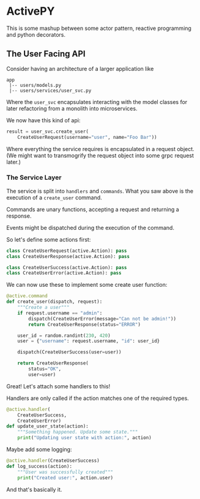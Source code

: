 
# ActivePY

This is some mashup between some actor pattern, reactive programming
and python decorators.


## The User Facing API

Consider having an architecture of a larger application like

    app
     |-- users/models.py
     |-- users/services/user_svc.py

Where the `user_svc` encapsulates interacting with the
model classes for later refactoring from a monolith into
microservices. 

We now have this kind of api:

```python
result = user_svc.create_user(
    CreateUserRequest(username="user", name="Foo Bar"))
```

Where everything the service requires is encapsulated in a
request object. (We might want to transmogrify the request object
into some grpc request later.)


### The Service Layer

The service is split into `handlers` and `commands`.
What you saw above is the execution of a `create_user` command.

Commands are unary functions, accepting a request and returning
a response.

Events might be dispatched during the execution of the command.

So let's define some actions first:

```python
class CreateUserRequest(active.Action): pass
class CreateUserResponse(active.Action): pass

class CreateUserSuccess(active.Action): pass
class CreateUserError(active.Action): pass
```

We can now use these to implement some create user function:

```python
@active.command
def create_user(dispatch, request):
    """Create a user"""
    if request.username == "admin":
        dispatch(CreateUserError(message="Can not be admin!"))
        return CreateUserResponse(status="ERROR")

    user_id = random.randint(230, 420)
    user = {"username": request.username, "id": user_id}

    dispatch(CreateUserSuccess(user=user))

    return CreateUserResponse(
        status="OK",
        user=user)
```

Great! Let's attach some handlers to this!

Handlers are only called if the action matches 
one of the required types.

```python
@active.handler(
    CreateUserSuccess,
    CreateUserError)
def update_user_state(action):
    """Something happened. Update some state."""
    print("Updating user state with action:", action)
```

Maybe add some logging:

```python
@active.handler(CreateUserSuccess)
def log_success(action):
    """User was successfully created"""
    print("Created user:", action.user)

```

And that's basically it.



